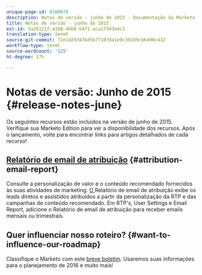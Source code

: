```yaml
---
unique-page-id: 8160678
description: Notas de versão - junho de 2015 - Documentação da Marketo - Documentação do produto
title: Notas de versão - junho de 2015
exl-id: 5a26121f-a168-4bb6-b471-aca1f343e4c2
translation-type: tm+mt
source-git-commit: 72e1d29347bd5b77107da1e9c30169cb6490c432
workflow-type: tm+mt
source-wordcount: '125'
ht-degree: 17%

---
```


# Notas de versão: Junho de 2015 {#release-notes-june}

Os seguintes recursos estão incluídos na versão de junho de 2015. Verifique sua Marketo Edition para ver a disponibilidade dos recursos. Após o lançamento, volte para encontrar links para artigos detalhados de cada recurso!

## [Relatório de email de atribuição](/help/marketo/product-docs/web-personalization/reporting-for-web-personalization/email-reports.md) {#attribution-email-report}

Consulte a personalização de valor e o conteúdo recomendado fornecidos às suas atividades de marketing. [O ](/help/marketo/product-docs/web-personalization/reporting-for-web-personalization/email-reports.md) Relatório de email de atribuição exibe os leads diretos e assistidos atribuídos a partir da personalização da RTP e das campanhas de conteúdo recomendado. Em RTP&#39;s, User Settings e Email Report, adicione o Relatório de email de atribuição para receber emails mensais ou trimestrais.

## Quer influenciar nosso roteiro? {#want-to-influence-our-roadmap}

Classifique o Marketo com este [breve boletim](https://www.surveymonkey.com/s/VG9YCT5). Usaremos suas informações para o planejamento de 2016 e muito mais!
